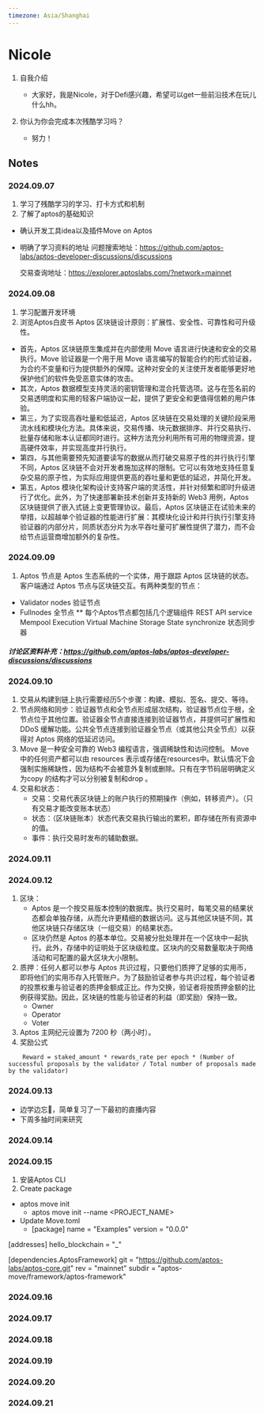 ```yaml
---
timezone: Asia/Shanghai
---
```


# Nicole

1. 自我介绍
   * 大家好，我是Nicole，对于Defi感兴趣，希望可以get一些前沿技术在玩儿什么hh。
   
3. 你认为你会完成本次残酷学习吗？
   * 努力！

## Notes

<!-- Content_START -->

### 2024.09.07

1. 学习了残酷学习的学习、打卡方式和机制
2. 了解了aptos的基础知识
* 确认开发工具idea以及插件Move on Aptos
* 明确了学习资料的地址
  问题搜索地址：https://github.com/aptos-labs/aptos-developer-discussions/discussions
  
  交易查询地址：https://explorer.aptoslabs.com/?network=mainnet

### 2024.09.08

1. 学习配置开发环境
2. 浏览Aptos白皮书
    Aptos 区块链设计原则：扩展性、安全性、可靠性和可升级性。
  * 首先，Aptos 区块链原生集成并在内部使用 Move 语言进行快速和安全的交易执行。Move 验证器是一个用于用 Move 语言编写的智能合约的形式验证器，为合约不变量和行为提供额外的保障。这种对安全的关注使开发者能够更好地保护他们的软件免受恶意实体的攻击。
  * 其次，Aptos 数据模型支持灵活的密钥管理和混合托管选项。这与在签名前的交易透明度和实用的轻客户端协议一起，提供了更安全和更值得信赖的用户体验。
  * 第三，为了实现高吞吐量和低延迟，Aptos 区块链在交易处理的关键阶段采用流水线和模块化方法。具体来说，交易传播、块元数据排序、并行交易执行、批量存储和账本认证都同时进行。这种方法充分利用所有可用的物理资源，提高硬件效率，并实现高度并行执行。
  * 第四，与其他需要预先知道要读写的数据从而打破交易原子性的并行执行引擎不同，Aptos 区块链不会对开发者施加这样的限制。它可以有效地支持任意复杂交易的原子性，为实际应用提供更高的吞吐量和更低的延迟，并简化开发。
  * 第五，Aptos 模块化架构设计支持客户端的灵活性，并针对频繁和即时升级进行了优化。此外，为了快速部署新技术创新并支持新的 Web3 用例，Aptos 区块链提供了嵌入式链上变更管理协议。最后，Aptos 区块链正在试验未来的举措，以超越单个验证器的性能进行扩展：其模块化设计和并行执行引擎支持验证器的内部分片，同质状态分片为水平吞吐量可扩展性提供了潜力，而不会给节点运营商增加额外的复杂性。
   
### 2024.09.09

1. Aptos 节点是 Aptos 生态系统的一个实体，用于跟踪 Aptos 区块链的状态。客户端通过 Aptos 节点与区块链交互。有两种类型的节点：
* Validator nodes 验证节点
* Fullnodes 全节点
** 每个Aptos节点都包括几个逻辑组件
  REST API service
  Mempool
  Execution
  Virtual Machine
  Storage
  State synchronize 状态同步器
##### 讨论区资料补充：https://github.com/aptos-labs/aptos-developer-discussions/discussions

### 2024.09.10

1. 交易从构建到链上执行需要经历5个步骤：构建、模拟、签名、提交、等待。
2. 节点网络和同步：验证器节点和全节点形成层次结构，验证器节点位于根，全节点位于其他位置。验证器全节点直接连接到验证器节点，并提供可扩展性和 DDoS 缓解功能。公共全节点连接到验证器全节点（或其他公共全节点）以获得对 Aptos 网络的低延迟访问。
3. Move 是一种安全可靠的 Web3 编程语言，强调稀缺性和访问控制。 Move 中的任何资产都可以由 resources 表示或存储在resources中。默认情况下会强制实施稀缺性，因为结构不会被意外复制或删除。只有在字节码层明确定义为copy 的结构才可以分别被复制和drop 。
4. 交易和状态：
   * 交易：交易代表区块链上的账户执行的预期操作（例如，转移资产）。（只有交易才能改变账本状态）
   * 状态：（区块链账本）状态代表交易执行输出的累积，即存储在所有资源中的值。
   * 事件：执行交易时发布的辅助数据。


### 2024.09.11

### 2024.09.12
1. 区块：
   - Aptos 是一个按交易版本控制的数据库。执行交易时，每笔交易的结果状态都会单独存储，从而允许更精细的数据访问。这与其他区块链不同，其他区块链只存储区块（一组交易）的结果状态。
   - 区块仍然是 Aptos 的基本单位。交易被分批处理并在一个区块中一起执行。此外，存储中的证明处于区块级粒度。区块内的交易数量取决于网络活动和可配置的最大区块大小限制。
2. 质押：任何人都可以参与 Aptos 共识过程，只要他们质押了足够的实用币，即将他们的实用币存入托管账户。为了鼓励验证者参与共识过程，每个验证者的投票权重与验证者的质押金额成正比。作为交换，验证者将按质押金额的比例获得奖励。因此，区块链的性能与验证者的利益（即奖励）保持一致。
   - Owner
   - Operator
   - Voter
4. Aptos 主网纪元设置为 7200 秒（两小时）。
5. 奖励公式
```text
    Reward = staked_amount * rewards_rate per epoch * (Number of successful proposals by the validator / Total number of proposals made by the validator) 
```
### 2024.09.13
- 边学边忘🤦，简单复习了一下最初的直播内容
- 下周多抽时间来研究

### 2024.09.14

### 2024.09.15
1. 安装Aptos CLI
2. Create package
 - aptos move init
   - aptos move init --name <PROJECT_NAME>
 - Update Move.toml
   - [package]
name = "Examples"
version = "0.0.0"
 
[addresses]
hello_blockchain = "_"
 
[dependencies.AptosFramework]
git = "https://github.com/aptos-labs/aptos-core.git"
rev = "mainnet"
subdir = "aptos-move/framework/aptos-framework"
### 2024.09.16

### 2024.09.17

### 2024.09.18

### 2024.09.19

### 2024.09.20

### 2024.09.21

<!-- Content_END -->
